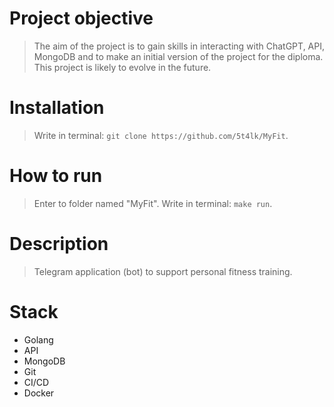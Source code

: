 # Project objective
> The aim of the project is to gain skills in interacting with ChatGPT, API, MongoDB and to make an initial version of the project for the diploma. This project is likely to evolve in the future.
# Installation
> Write in terminal: `git clone https://github.com/5t4lk/MyFit`.
# How to run
> Enter to folder named "MyFit". Write in terminal: `make run`.
# Description
> Telegram application (bot) to support personal fitness training.
# Stack
- Golang
- API
- MongoDB
- Git
- CI/CD
- Docker

